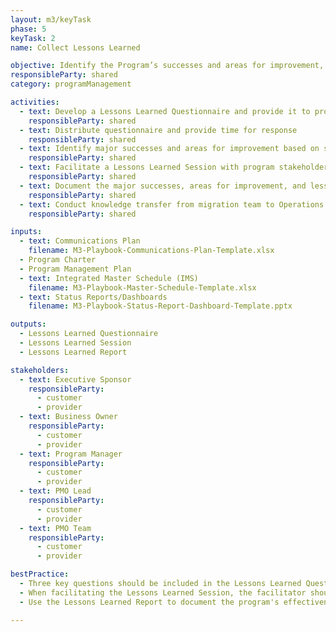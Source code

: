 ```yaml
---
layout: m3/keyTask
phase: 5
keyTask: 2
name: Collect Lessons Learned

objective: Identify the Program’s successes and areas for improvement, and report findings in a Lessons Learned Report.
responsibleParty: shared
category: programManagement

activities:
  - text: Develop a Lessons Learned Questionnaire and provide it to program stakeholders to gather feedback on the successes and areas for improvement, including feedback on the Communications Plan 
    responsibleParty: shared
  - text: Distribute questionnaire and provide time for response 
    responsibleParty: shared 
  - text: Identify major successes and areas for improvement based on stakeholder responses 
    responsibleParty: shared
  - text: Facilitate a Lessons Learned Session with program stakeholders to review and further discuss Lessons Learned Questionnaire findings and additional program insights
    responsibleParty: shared
  - text: Document the major successes, areas for improvement, and lessons learned of the program and present the Lessons Learned Report to the key stakeholders 
    responsibleParty: shared
  - text: Conduct knowledge transfer from migration team to Operations and Maintenance (O&M) team and closeout program 
    responsibleParty: shared

inputs:
  - text: Communications Plan
    filename: M3-Playbook-Communications-Plan-Template.xlsx
  - Program Charter
  - Program Management Plan 
  - text: Integrated Master Schedule (IMS)
    filename: M3-Playbook-Master-Schedule-Template.xlsx
  - text: Status Reports/Dashboards
    filename: M3-Playbook-Status-Report-Dashboard-Template.pptx

outputs:
  - Lessons Learned Questionnaire
  - Lessons Learned Session
  - Lessons Learned Report

stakeholders:
  - text: Executive Sponsor
    responsibleParty:
      - customer
      - provider
  - text: Business Owner
    responsibleParty:
      - customer
      - provider
  - text: Program Manager
    responsibleParty:
      - customer
      - provider
  - text: PMO Lead
    responsibleParty:
      - customer
      - provider
  - text: PMO Team
    responsibleParty:
      - customer
      - provider

bestPractice:
  - Three key questions should be included in the Lessons Learned Questionnaire; (1) What went well, (2) What went wrong, and (3) What could be improved. The survey should also include questions around project activities scored on a range from low to high to allow participants to quantitatively identify what went well and what didn’t. Recommended questions categories could include project management, technology, communication, business processes, requirements, design and build, and testing and implementation 
  - When facilitating the Lessons Learned Session, the facilitator should utilize the Questionnaire findings, key project documents, and project survey results to help guide the participant conversation
  - Use the Lessons Learned Report to document the program's effectiveness by comparing the Baseline Performance and Success Metrics against the Target Performance Success Metrics. Identify the unmet performance gaps and develop continuous improvement strategies that can help eliminate them

---
```

